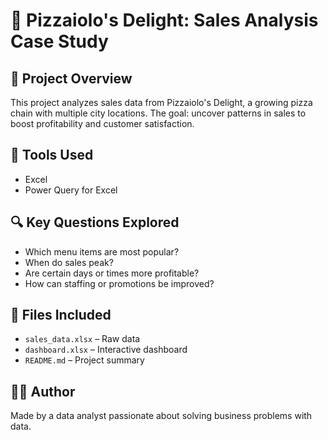 # 🍕 Pizzaiolo's Delight: Sales Analysis Case Study

## 📌 Project Overview
This project analyzes sales data from Pizzaiolo's Delight, a growing pizza chain with multiple city locations. 
The goal: uncover patterns in sales to boost profitability and customer satisfaction.


## 🧰 Tools Used
- Excel
- Power Query for Excel


## 🔍 Key Questions Explored
- Which menu items are most popular?
- When do sales peak?
- Are certain days or times more profitable?
- How can staffing or promotions be improved?


## 📁 Files Included
- `sales_data.xlsx` – Raw data
- `dashboard.xlsx` – Interactive dashboard
- `README.md` – Project summary


## 🙋‍♂️ Author
Made by a data analyst passionate about solving business problems with data.